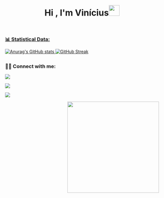 <h1 align="center">Hi , I'm Vinícius<img src="https://media.giphy.com/media/hvRJCLFzcasrR4ia7z/giphy.gif" width="35"></h1>




<p align="center">
    <a href="https://github.com/DenverCoder1/readme-typing-svg%22%3E<img src="https://readme-typing-svg.herokuapp.com/?lines=Software+Developer;Cyber+Security;Always%20learning%20new%20things&center=true&width=500&height=50%22%3E</a>




<br>


<h3 align="left"> 📊 Statistical Data:</h3>

![Anurag's GitHub stats](https://github-readme-stats-git-masterrstaa-rickstaa.vercel.app/api?username=Viniciuslf&show_icons=true&theme=algolia)
[![GitHub Streak](http://github-readme-streak-stats.herokuapp.com?user=Viniciuslf&theme=algolia&date_format=j%20M%5B%20Y%5D)](https://git.io/streak-stats)


##

<h3 align="left"> 🤝🏻 Connect with me:</h3>
<p align="left">
   <a href="https://stackoverflow.com/users/18254374/vin%c3%adcius" target="_blank"><img src="https://img.shields.io/badge/Stack_Overflow-FE7A16?style=for-the-badge&logo=stack-overflow&logoColor=white" target="_blank"></a> 

  <a href="https://www.linkedin.com/in/vin%C3%ADciuslopesferreira/" target="_blank"><img src="https://img.shields.io/badge/-LinkedIn-%230077B5?style=for-the-badge&logo=linkedin&logoColor=white" target="_blank"></a>

  <a href = "mailto:viniciuslf90@gmail.com"><img src="https://img.shields.io/badge/Gmail-D14836?style=for-the-badge&logo=gmail&logoColor=white" target="_blank"></a>
</p>
<img align="right" src="https://i.pinimg.com/originals/9d/9b/d1/9d9bd13afce1a798d22ecfd9897730ed.gif" width="300">
<p align="right">


